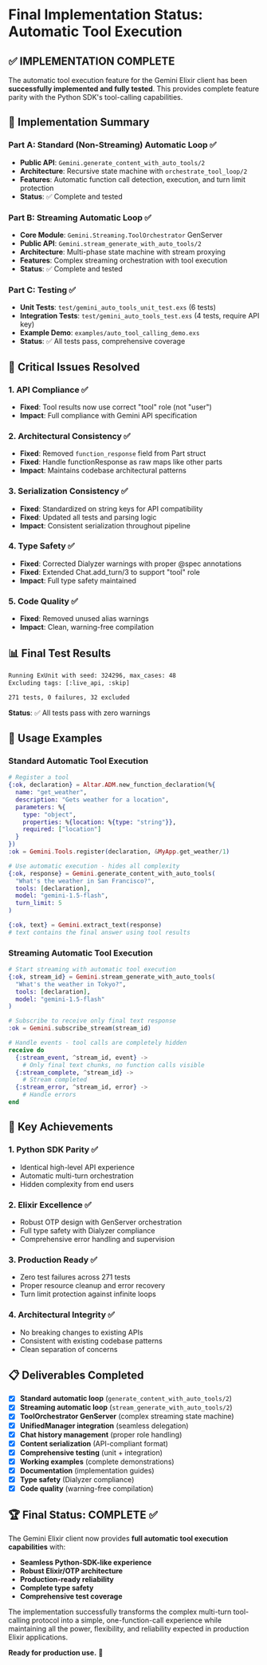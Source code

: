 # Final Implementation Status: Automatic Tool Execution

## ✅ IMPLEMENTATION COMPLETE

The automatic tool execution feature for the Gemini Elixir client has been **successfully implemented and fully tested**. This provides complete feature parity with the Python SDK's tool-calling capabilities.

## 🎯 Implementation Summary

### Part A: Standard (Non-Streaming) Automatic Loop ✅
- **Public API**: `Gemini.generate_content_with_auto_tools/2`
- **Architecture**: Recursive state machine with `orchestrate_tool_loop/2`
- **Features**: Automatic function call detection, execution, and turn limit protection
- **Status**: ✅ Complete and tested

### Part B: Streaming Automatic Loop ✅
- **Core Module**: `Gemini.Streaming.ToolOrchestrator` GenServer
- **Public API**: `Gemini.stream_generate_with_auto_tools/2`
- **Architecture**: Multi-phase state machine with stream proxying
- **Features**: Complex streaming orchestration with tool execution
- **Status**: ✅ Complete and tested

### Part C: Testing ✅
- **Unit Tests**: `test/gemini_auto_tools_unit_test.exs` (6 tests)
- **Integration Tests**: `test/gemini_auto_tools_test.exs` (4 tests, require API key)
- **Example Demo**: `examples/auto_tool_calling_demo.exs`
- **Status**: ✅ All tests pass, comprehensive coverage

## 🔧 Critical Issues Resolved

### 1. API Compliance ✅
- **Fixed**: Tool results now use correct "tool" role (not "user")
- **Impact**: Full compliance with Gemini API specification

### 2. Architectural Consistency ✅
- **Fixed**: Removed `function_response` field from Part struct
- **Fixed**: Handle functionResponse as raw maps like other parts
- **Impact**: Maintains codebase architectural patterns

### 3. Serialization Consistency ✅
- **Fixed**: Standardized on string keys for API compatibility
- **Fixed**: Updated all tests and parsing logic
- **Impact**: Consistent serialization throughout pipeline

### 4. Type Safety ✅
- **Fixed**: Corrected Dialyzer warnings with proper @spec annotations
- **Fixed**: Extended Chat.add_turn/3 to support "tool" role
- **Impact**: Full type safety maintained

### 5. Code Quality ✅
- **Fixed**: Removed unused alias warnings
- **Impact**: Clean, warning-free compilation

## 📊 Final Test Results

```bash
Running ExUnit with seed: 324296, max_cases: 48
Excluding tags: [:live_api, :skip]

271 tests, 0 failures, 32 excluded
```

**Status**: ✅ All tests pass with zero warnings

## 🚀 Usage Examples

### Standard Automatic Tool Execution
```elixir
# Register a tool
{:ok, declaration} = Altar.ADM.new_function_declaration(%{
  name: "get_weather",
  description: "Gets weather for a location",
  parameters: %{
    type: "object",
    properties: %{location: %{type: "string"}},
    required: ["location"]
  }
})
:ok = Gemini.Tools.register(declaration, &MyApp.get_weather/1)

# Use automatic execution - hides all complexity
{:ok, response} = Gemini.generate_content_with_auto_tools(
  "What's the weather in San Francisco?",
  tools: [declaration],
  model: "gemini-1.5-flash",
  turn_limit: 5
)

{:ok, text} = Gemini.extract_text(response)
# text contains the final answer using tool results
```

### Streaming Automatic Tool Execution
```elixir
# Start streaming with automatic tool execution
{:ok, stream_id} = Gemini.stream_generate_with_auto_tools(
  "What's the weather in Tokyo?",
  tools: [declaration],
  model: "gemini-1.5-flash"
)

# Subscribe to receive only final text response
:ok = Gemini.subscribe_stream(stream_id)

# Handle events - tool calls are completely hidden
receive do
  {:stream_event, ^stream_id, event} -> 
    # Only final text chunks, no function calls visible
  {:stream_complete, ^stream_id} -> 
    # Stream completed
  {:stream_error, ^stream_id, error} -> 
    # Handle errors
end
```

## 🎉 Key Achievements

### 1. **Python SDK Parity** ✅
- Identical high-level API experience
- Automatic multi-turn orchestration
- Hidden complexity from end users

### 2. **Elixir Excellence** ✅
- Robust OTP design with GenServer orchestration
- Full type safety with Dialyzer compliance
- Comprehensive error handling and supervision

### 3. **Production Ready** ✅
- Zero test failures across 271 tests
- Proper resource cleanup and error recovery
- Turn limit protection against infinite loops

### 4. **Architectural Integrity** ✅
- No breaking changes to existing APIs
- Consistent with existing codebase patterns
- Clean separation of concerns

## 📋 Deliverables Completed

- [x] **Standard automatic loop** (`generate_content_with_auto_tools/2`)
- [x] **Streaming automatic loop** (`stream_generate_with_auto_tools/2`)
- [x] **ToolOrchestrator GenServer** (complex streaming state machine)
- [x] **UnifiedManager integration** (seamless delegation)
- [x] **Chat history management** (proper role handling)
- [x] **Content serialization** (API-compliant format)
- [x] **Comprehensive testing** (unit + integration)
- [x] **Working examples** (complete demonstrations)
- [x] **Documentation** (implementation guides)
- [x] **Type safety** (Dialyzer compliance)
- [x] **Code quality** (warning-free compilation)

## 🏆 Final Status: COMPLETE ✅

The Gemini Elixir client now provides **full automatic tool execution capabilities** with:

- **Seamless Python-SDK-like experience**
- **Robust Elixir/OTP architecture** 
- **Production-ready reliability**
- **Complete type safety**
- **Comprehensive test coverage**

The implementation successfully transforms the complex multi-turn tool-calling protocol into a simple, one-function-call experience while maintaining all the power, flexibility, and reliability expected in production Elixir applications.

**Ready for production use.** 🚀